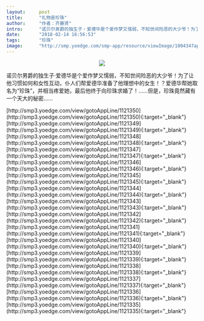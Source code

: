 ```yaml
---
layout:     post
title:      "礼物是珍珠"
author:     "作者：齐藤贤"
intro:      "诺贝尔男爵的独生子‧爱德华是个爱作梦又懦弱，不知世间险恶的大少爷！为了让他习惯如何和女性互动，仆人们帮爱德华准备了他理想中的女生！？爱德华帮她取名为“珍珠”，并相当疼爱她，最后他终于向珍珠求婚了！......但是，珍珠竟然藏有一个天大的秘密......"
date:       "2018-02-14 16:56:53"
tags:       "珍珠"
image:      "http://smp.yoedge.com/smp-app/resource/viewImage/1004347appline.png"
---
```

<div style="text-align: center">
<p><img src="http://smp.yoedge.com/smp-app/resource/viewImage/1004347appline.png"/></p>
</div>
<p class="post-meta">
<span>诺贝尔男爵的独生子‧爱德华是个爱作梦又懦弱，不知世间险恶的大少爷！为了让他习惯如何和女性互动，仆人们帮爱德华准备了他理想中的女生！？爱德华帮她取名为“珍珠”，并相当疼爱她，最后他终于向珍珠求婚了！......但是，珍珠竟然藏有一个天大的秘密......</span>
</p>
[http://smp3.yoedge.com/view/gotoAppLine/1121350](http://smp3.yoedge.com/view/gotoAppLine/1121350){:target="_blank"}
[http://smp3.yoedge.com/view/gotoAppLine/1121349](http://smp3.yoedge.com/view/gotoAppLine/1121349){:target="_blank"}
[http://smp3.yoedge.com/view/gotoAppLine/1121348](http://smp3.yoedge.com/view/gotoAppLine/1121348){:target="_blank"}
[http://smp3.yoedge.com/view/gotoAppLine/1121347](http://smp3.yoedge.com/view/gotoAppLine/1121347){:target="_blank"}
[http://smp3.yoedge.com/view/gotoAppLine/1121346](http://smp3.yoedge.com/view/gotoAppLine/1121346){:target="_blank"}
[http://smp3.yoedge.com/view/gotoAppLine/1121345](http://smp3.yoedge.com/view/gotoAppLine/1121345){:target="_blank"}
[http://smp3.yoedge.com/view/gotoAppLine/1121344](http://smp3.yoedge.com/view/gotoAppLine/1121344){:target="_blank"}
[http://smp3.yoedge.com/view/gotoAppLine/1121343](http://smp3.yoedge.com/view/gotoAppLine/1121343){:target="_blank"}
[http://smp3.yoedge.com/view/gotoAppLine/1121342](http://smp3.yoedge.com/view/gotoAppLine/1121342){:target="_blank"}
[http://smp3.yoedge.com/view/gotoAppLine/1121341](http://smp3.yoedge.com/view/gotoAppLine/1121341){:target="_blank"}
[http://smp3.yoedge.com/view/gotoAppLine/1121340](http://smp3.yoedge.com/view/gotoAppLine/1121340){:target="_blank"}
[http://smp3.yoedge.com/view/gotoAppLine/1121339](http://smp3.yoedge.com/view/gotoAppLine/1121339){:target="_blank"}
[http://smp3.yoedge.com/view/gotoAppLine/1121338](http://smp3.yoedge.com/view/gotoAppLine/1121338){:target="_blank"}
[http://smp3.yoedge.com/view/gotoAppLine/1121337](http://smp3.yoedge.com/view/gotoAppLine/1121337){:target="_blank"}
[http://smp3.yoedge.com/view/gotoAppLine/1121336](http://smp3.yoedge.com/view/gotoAppLine/1121336){:target="_blank"}
[http://smp3.yoedge.com/view/gotoAppLine/1121335](http://smp3.yoedge.com/view/gotoAppLine/1121335){:target="_blank"}


